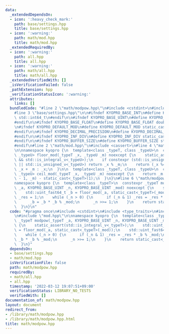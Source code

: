 ```yaml
---
data:
  _extendedDependsOn:
  - icon: ':heavy_check_mark:'
    path: base/settings.hpp
    title: base/settings.hpp
  - icon: ':warning:'
    path: math/mod.hpp
    title: math/mod.hpp
  _extendedRequiredBy:
  - icon: ':warning:'
    path: all.hpp
    title: all.hpp
  - icon: ':warning:'
    path: math/all.hpp
    title: math/all.hpp
  _extendedVerifiedWith: []
  _isVerificationFailed: false
  _pathExtension: hpp
  _verificationStatusIcon: ':warning:'
  attributes:
    links: []
  bundledCode: "#line 2 \"math/modpow.hpp\"\n#include <cstdint>\n#include <type_traits>\n\
    #line 3 \"base/settings.hpp\"\n\n#ifndef KYOPRO_BASE_INT\n#define KYOPRO_BASE_INT\
    \ std::int64_t\n#endif\n\n#ifndef KYOPRO_BASE_UINT\n#define KYOPRO_BASE_UINT std::uint64_t\n\
    #endif\n\n#ifndef KYOPRO_BASE_FLOAT\n#define KYOPRO_BASE_FLOAT double\n#endif\n\
    \n#ifndef KYOPRO_DEFAULT_MOD\n#define KYOPRO_DEFAULT_MOD static_cast<KYOPRO_BASE_UINT>(1000000007)\n\
    #endif\n\n#ifndef KYOPRO_DECIMAL_PRECISION\n#define KYOPRO_DECIMAL_PRECISION static_cast<KYOPRO_BASE_UINT>(12)\n\
    #endif\n\n#ifndef KYOPRO_INF_DIV\n#define KYOPRO_INF_DIV static_cast<KYOPRO_BASE_UINT>(3)\n\
    #endif\n\n#ifndef KYOPRO_BUFFER_SIZE\n#define KYOPRO_BUFFER_SIZE static_cast<KYOPRO_BASE_UINT>(2048)\n\
    #endif\n#line 2 \"math/mod.hpp\"\n#include <cassert>\n#line 4 \"math/mod.hpp\"\
    \n\nnamespace kyopro {\n  template<class _typeT, class _typeU>\n  constexpr std::common_type_t<_typeT,\
    \ _typeU> floor_mod(_typeT _x, _typeU _m) noexcept {\n    static_assert(std::is_integral_v<_typeT>\
    \ && std::is_integral_v<_typeU>);\n    if constexpr (std::is_unsigned_v<_typeT>\
    \ || std::is_unsigned_v<_typeU>) return _x % _m;\n    return (_x %= _m) < 0 ?\
    \ _x + _m : _x;\n  }\n\n  template<class _typeT, class _typeU>\n  constexpr std::common_type_t<_typeT,\
    \ _typeU> ceil_mod(_typeT _x, _typeU _m) noexcept {\n    return _m - floor_mod(_x\
    \ - 1, _m) - static_cast<_typeT>(1);\n  }\n}\n#line 6 \"math/modpow.hpp\"\n\n\
    namespace kyopro {\n  template<class _typeT>\n  constexpr _typeT modpow(_typeT\
    \ _a, KYOPRO_BASE_UINT _n, KYOPRO_BASE_UINT _mod) noexcept {\n    static_assert(std::is_integral_v<_typeT>);\n\
    \    std::uint_fast64_t _b = floor_mod(_a, static_cast<_typeT>(_mod));\n    std::uint_fast64_t\
    \ _res = 1;\n    while (_n > 0) {\n      if (_n & 1) _res = _res * _b % _mod;\n\
    \      _b = _b * _b % _mod;\n      _n >>= 1;\n    }\n    return static_cast<_typeT>(_res);\n\
    \  }\n}\n"
  code: "#pragma once\n#include <cstdint>\n#include <type_traits>\n#include \"../base/settings.hpp\"\
    \n#include \"mod.hpp\"\n\nnamespace kyopro {\n  template<class _typeT>\n  constexpr\
    \ _typeT modpow(_typeT _a, KYOPRO_BASE_UINT _n, KYOPRO_BASE_UINT _mod) noexcept\
    \ {\n    static_assert(std::is_integral_v<_typeT>);\n    std::uint_fast64_t _b\
    \ = floor_mod(_a, static_cast<_typeT>(_mod));\n    std::uint_fast64_t _res = 1;\n\
    \    while (_n > 0) {\n      if (_n & 1) _res = _res * _b % _mod;\n      _b =\
    \ _b * _b % _mod;\n      _n >>= 1;\n    }\n    return static_cast<_typeT>(_res);\n\
    \  }\n}"
  dependsOn:
  - base/settings.hpp
  - math/mod.hpp
  isVerificationFile: false
  path: math/modpow.hpp
  requiredBy:
  - math/all.hpp
  - all.hpp
  timestamp: '2022-03-12 19:07:51+09:00'
  verificationStatus: LIBRARY_NO_TESTS
  verifiedWith: []
documentation_of: math/modpow.hpp
layout: document
redirect_from:
- /library/math/modpow.hpp
- /library/math/modpow.hpp.html
title: math/modpow.hpp
---
```

